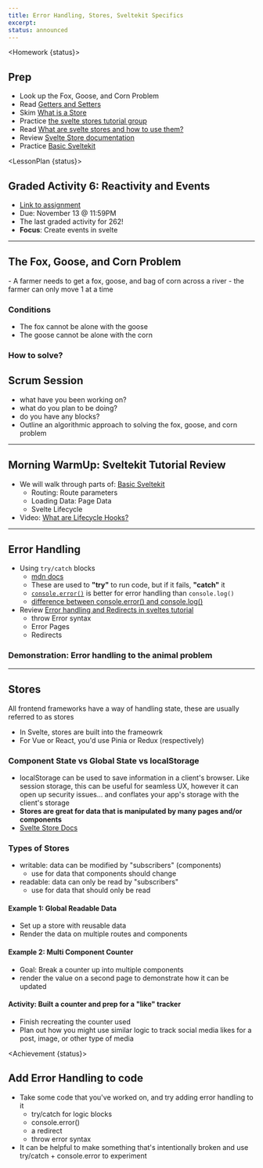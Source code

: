 ```yaml
---
title: Error Handling, Stores, Sveltekit Specifics
excerpt:
status: announced
---
```


<script>
	import Homework from "$lib/components/Homework.svelte";
	import LessonPlan from "$lib/components/LessonPlan.svelte";
	import Achievement from "$lib/components/Achievement.svelte";
</script>

<Homework {status}>

<h2> Prep</h2>

- Look up the Fox, Goose, and Corn Problem
- Read [Getters and Setters](https://playcode.io/javascript/getter-setter)
- Skim [What is a Store](https://vercel.com/docs/beginner-sveltekit/svelte-stores)
- Practice [the svelte stores tutorial group](https://learn.svelte.dev/tutorial/writable-stores)
- Read [What are svelte stores and how to use them?](https://betterprogramming.pub/what-are-svelte-stores-and-how-to-use-them-a4963968ee89)
- Review [Svelte Store documentation](https://svelte.dev/docs/svelte-store)
- Practice [Basic Sveltekit](https://learn.svelte.dev/tutorial/introducing-sveltekit)

</Homework>

<LessonPlan {status}>

<h2>Graded Activity 6: Reactivity and Events</h2>

- [Link to assignment](/courses/cpnt-262/assessments/activity-6)
- Due: November 13 @ 11:59PM
- The last graded activity for 262!
- **Focus**: Create events in svelte

---

<h2>The Fox, Goose, and Corn Problem</h2>
- A farmer needs to get a fox, goose, and bag of corn across a river
- the farmer can only move 1 at a time

### Conditions

- The fox cannot be alone with the goose
- The goose cannot be alone with the corn

### How to solve?

<h2 id="scrum-meeting">Scrum Session</h2>

- what have you been working on?
- what do you plan to be doing?
- do you have any blocks?
- Outline an algorithmic approach to solving the fox, goose, and corn problem

---

<h2>Morning WarmUp: Sveltekit Tutorial Review</h2>

- We will walk through parts of: [Basic Sveltekit](https://learn.svelte.dev/tutorial/introducing-sveltekit)
  - Routing: Route parameters
  - Loading Data: Page Data
  - Svelte Lifecycle
- Video: [What are Lifecycle Hooks?](https://www.youtube.com/watch?v=3ITICCcNxOE)

---

<h2>Error Handling</h2>

- Using `try/catch` blocks
  - [mdn docs](https://developer.mozilla.org/en-US/docs/Web/JavaScript/Reference/Statements/try...catch)
  - These are used to **"try"** to run code, but if it fails, **"catch"** it
  - [`console.error()`](https://developer.mozilla.org/en-US/docs/Web/API/console/error) is better for error handling than `console.log()`
  - [difference between console.error() and console.log()](https://linuxhint.com/what-is-the-difference-between-consoleerror-and-consolelog-methods/)
- Review [Error handling and Redirects in sveltes tutorial](https://learn.svelte.dev/tutorial/error-basics)
  - throw Error syntax
  - Error Pages
  - Redirects

### Demonstration: Error handling to the animal problem

---

<h2>Stores</h2>

All frontend frameworks have a way of handling state, these are usually referred to as stores

- In Svelte, stores are built into the frameowrk
- For Vue or React, you'd use Pinia or Redux (respectively)

### Component State vs Global State vs localStorage

- localStorage can be used to save information in a client's browser. Like session storage, this can be useful for seamless UX, however it can open up security issues... and conflates your app's storage with the client's storage
- **Stores are great for data that is manipulated by many pages and/or components**
- [Svelte Store Docs](https://svelte.dev/docs/svelte-store)

### Types of Stores

- writable: data can be modified by "subscribers" (components)
  - use for data that components should change
- readable: data can only be read by "subscribers"
  - use for data that should only be read

#### Example 1: Global Readable Data

- Set up a store with reusable data
- Render the data on multiple routes and components

#### Example 2: Multi Component Counter

- Goal: Break a counter up into multiple components
- render the value on a second page to demonstrate how it can be updated

#### Activity: Built a counter and prep for a "like" tracker

- Finish recreating the counter used
- Plan out how you might use similar logic to track social media likes for a post, image, or other type of media

</LessonPlan>

<Achievement {status}>

<h2>Add Error Handling to code</h2>

- Take some code that you've worked on, and try adding error handling to it
  - try/catch for logic blocks
  - console.error()
  - a redirect
  - throw error syntax
- It can be helpful to make something that's intentionally broken and use try/catch + console.error to experiment

</Achievement>
